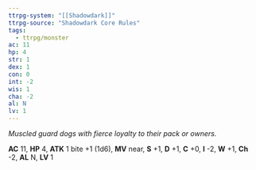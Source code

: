 ```yaml
---
ttrpg-system: "[[Shadowdark]]"
ttrpg-source: "Shadowdark Core Rules"
tags:
  - ttrpg/monster
ac: 11
hp: 4
str: 1
dex: 1
con: 0
int: -2
wis: 1
cha: -2
al: N
lv: 1
---
```


_Muscled guard dogs with fierce loyalty to their pack or owners._

**AC** 11, **HP** 4, **ATK** 1 bite +1 (1d6), **MV** near, **S** +1, **D** +1, **C** +0, **I** -2, **W** +1, **Ch** -2, **AL** N, **LV** 1


